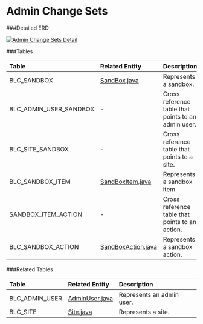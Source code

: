 # Admin Change Sets



###Detailed ERD

[![Admin Change Sets Detail](dataModel/AdminChangeSetsDetailedERD.png)](_img/dataModel/AdminChangeSetsDetailedERD.png)

###Tables

| Table               | Related Entity    | Description                                         |
|:--------------------|:------------------|:----------------------------------------------------|
|BLC\_SANDBOX          | [SandBox.java](http://javadoc.broadleafcommerce.org/current/common/org/broadleafcommerce/common/sandbox/domain/SandBox.html)          | Represents a sandbox.  |
|BLC\_ADMIN\_USER\_SANDBOX   | -      | Cross reference table that points to an admin user.  |
|BLC\_SITE\_SANDBOX     | -          | Cross reference table that points to a site.  |
|BLC\_SANDBOX\_ITEM     | [SandBoxItem.java](http://javadoc.broadleafcommerce.org/current/open-admin-platform/org/broadleafcommerce/openadmin/server/domain/SandBoxItem.html)          | Represents a sandbox item.  |
|SANDBOX\_ITEM\_ACTION  | -          | Cross reference table that points to an action.  |
|BLC\_SANDBOX\_ACTION   | [SandBoxAction.java](http://javadoc.broadleafcommerce.org/current/open-admin-platform/org/broadleafcommerce/openadmin/server/domain/SandBoxAction.html)          | Represents a sandbox action.  |

###Related Tables

| Table               | Related Entity    | Description                                         |
|:--------------------|:------------------|:----------------------------------------------------|
|BLC\_ADMIN\_USER       | [AdminUser.java](http://javadoc.broadleafcommerce.org/current/open-admin-platform/org/broadleafcommerce/openadmin/server/security/domain/AdminUser.html)          | Represents an admin user.  |
|BLC\_SITE             | [Site.java](http://javadoc.broadleafcommerce.org/current/common/org/broadleafcommerce/common/site/domain/Site.html)         | Represents a site.  |
